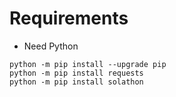 # Requirements
- Need Python
```
python -m pip install --upgrade pip
python -m pip install requests
python -m pip install solathon
```
